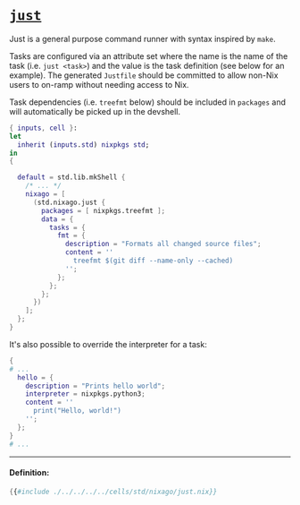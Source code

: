 # [`just`][just]

Just is a general purpose command runner with syntax inspired by `make`.

Tasks are configured via an attribute set where the name is the name of the task
(i.e. `just <task>`) and the value is the task definition (see below for an
example). The generated `Justfile` should be committed to allow non-Nix users to
on-ramp without needing access to Nix.

Task dependencies (i.e. `treefmt` below) should be included in `packages` and
will automatically be picked up in the devshell.

```nix
{ inputs, cell }:
let
  inherit (inputs.std) nixpkgs std;
in
{

  default = std.lib.mkShell {
    /* ... */
    nixago = [
      (std.nixago.just {
        packages = [ nixpkgs.treefmt ];
        data = {
          tasks = {
            fmt = {
              description = "Formats all changed source files";
              content = ''
                treefmt $(git diff --name-only --cached)
              '';
            };
          };
        };
      })
    ];
  };
}
```

It's also possible to override the interpreter for a task:

```nix
{
# ...
  hello = {
    description = "Prints hello world";
    interpreter = nixpkgs.python3;
    content = ''
      print("Hello, world!")
    '';
  };
}
# ...
```

[just]: https://github.com/casey/just

---

#### Definition:

```nix
{{#include ./../../../../cells/std/nixago/just.nix}}
```
